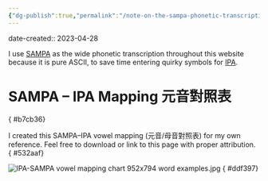 ```yaml
---
{"dg-publish":true,"permalink":"/note-on-the-sampa-phonetic-transcription-sampa/","noteIcon":"2"}
---
```


date-created:: 2023-04-28

I use [SAMPA](https://en.wikipedia.org/wiki/SAMPA) as the wide phonetic transcription throughout this website because it is pure ASCII, to save time entering quirky symbols for [IPA](https://en.wikipedia.org/wiki/International_Phonetic_Alphabet).
# SAMPA – IPA Mapping 元音對照表
{ #b7cb36}


I created this SAMPA–IPA vowel mapping (元音/母音對照表) for my own reference. Feel free to download or link to this page with proper attribution. 
{ #532aaf}


![IPA-SAMPA vowel mapping chart 952x794 word examples.jpg](/img/user/_attachments/_OB/IPA-SAMPA%20vowel%20mapping%20chart%20952x794%20word%20examples.jpg)
{ #ddf397}
